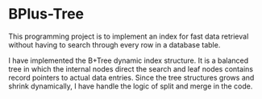 # BPlus-Tree

This programming project is to implement an index for fast data retrieval without having to search through every row in a database table.

I have implemented the B+Tree dynamic index structure. It is a balanced tree in which the internal nodes direct the search and leaf nodes contains record pointers to actual data entries. Since the tree structures grows and shrink dynamically, I have handle the logic of split and merge in the code.
